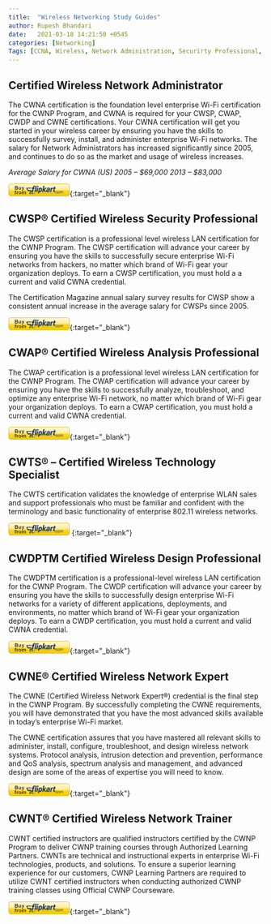 ```yaml
---
title:  "Wireless Networking Study Guides"
author: Rupesh Bhandari
date:   2021-03-18 14:21:50 +0545
categories: [Networking] 
Tags: [CCNA, Wireless, Network Administration, Securirty Professional, ] 
---
```


## **Certified Wireless Network Administrator**
The CWNA certification is the foundation level enterprise Wi-Fi certification for the CWNP Program, and CWNA is required for your CWSP, CWAP, CWDP and CWNE certifications. Your CWNA certification will get you started in your wireless career by ensuring you have the skills to successfully survey, install, and administer enterprise Wi-Fi networks.  The salary for Network Administrators has increased significantly since 2005, and continues to do so as the market and usage of wireless increases.

*Average Salary for CWNA (US)
2005 – $69,000 2013 – $83,000*

[![Buy Button](/assets/img/buttons/flipkart.png)](https://www.flipkart.com/cwna/p/itmdapyddgmzhrfr){:target="_blank"}

## **CWSP® Certified Wireless Security Professional**

The CWSP certification is a professional level wireless LAN certification for the CWNP Program. The CWSP certification will advance your career by ensuring you have the skills to successfully secure enterprise Wi-Fi networks from hackers, no matter which brand of Wi-Fi gear your organization deploys. To earn a  CWSP certification, you must hold a a current and valid CWNA credential.

The Certification Magazine annual salary survey results for CWSP show a consistent annual increase in the average salary for CWSPs since 2005.

[![Buy Button](/assets/img/buttons/flipkart.png)](https://www.flipkart.com/cwsp/p/itmetjkahy4kbhaa){:target="_blank"}

## **CWAP® Certified Wireless Analysis Professional**

The CWAP certification is a professional level wireless LAN certification for the CWNP Program. The CWAP certification will advance your career by ensuring you have the skills to successfully analyze, troubleshoot, and optimize any enterprise Wi-Fi network, no matter which brand of Wi-Fi gear your organization deploys. To earn a CWAP certification, you must hold a current and valid CWNA credential.

[![FLipkart](/assets/img/buttons/flipkart.png)](https://www.flipkart.com/cwap-certified-wireless-analysis-professional-official-study-guide-exam-pwo-270/p/itmdfgy55z3n4m8x){:target="_blank"}

## **CWTS® – Certified Wireless Technology Specialist**

The CWTS certification validates the knowledge of enterprise WLAN sales and support professionals who must be familiar and confident with the terminology and basic functionality of enterprise 802.11 wireless networks.

[![FLipkart](/assets/img/buttons/flipkart.png)](https://www.flipkart.com/cwts-certified-wireless-technology-specialist-official-study-guide-2nd/p/itm5b489777135d4)
{:target="_blank"}

## **CWDPTM Certified Wireless Design Professional**

The CWDPTM certification is a professional-level wireless LAN certification for the CWNP Program. The CWDP certification will advance your career by ensuring you have the skills to successfully design enterprise Wi-Fi networks for a variety of different applications, deployments, and environments, no matter which brand of Wi-Fi gear your organization deploys. To earn a CWDP certification, you must hold a current and valid CWNA credential.

[![FLipkart](/assets/img/buttons/flipkart.png)](https://www.flipkart.com/){:target="_blank"}

## **CWNE®   Certified Wireless Network Expert**

The CWNE (Certified Wireless Network Expert®) credential is the final step in the CWNP Program. By successfully completing the CWNE requirements, you will have demonstrated that you have the most advanced skills available in today’s enterprise Wi-Fi market.

The CWNE certification assures that you have mastered all relevant skills to administer, install, configure, troubleshoot, and design wireless network systems. Protocol analysis, intrusion detection and prevention, performance and QoS analysis, spectrum analysis and management, and advanced design are some of the areas of expertise you will need to know.

[![FLipkart](/assets/img/buttons/flipkart.png)](https://www.flipkart.com/){:target="_blank"}

## **CWNT® Certified Wireless Network Trainer**

CWNT certified instructors are qualified instructors certified by the CWNP Program to deliver CWNP training courses through Authorized Learning Partners.  CWNTs are technical and instructional experts in enterprise Wi-Fi technologies, products, and solutions. To ensure a superior learning experience for our customers, CWNP Learning  Partners are required to utilize CWNT certified instructors when conducting authorized CWNP training classes using Official CWNP Courseware.

[![FLipkart](/assets/img/buttons/flipkart.png)](https://www.flipkart.com/){:target="_blank"}
